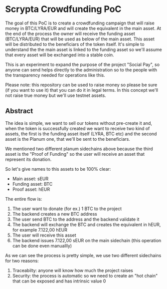 # Scrypta Crowdfunding PoC

The goal of this PoC is to create a crowdfunding campaign that will raise money in BTC/LYRA/EUR and will create the equivalent in the main asset.
At the end of the process the owner will receive the funding asset (BTC/LYRA/EUR) that will be used as below of the main asset. 
This asset will be distributed to the beneficiars of the token itself. It's simple to understand the the main asset is linked to the funding asset so we'll assume that every asset will be exchanged into a stable coin.

This is an experiment to expand the purpose of the project "Social Pay", so anyone can send helps directly to the administration so to the people with the transparency needed for operations like this.

Please note: this repository can be used to raise money so please be sure (if you want to use it) that you can do it in legal terms. In this concept we'll not raise true money but we'll use testnet assets.

## Abstract

The idea is simple, we want to sell our tokens without pre-create it and, when the token is successfully created we want to receive two kind of assets, the first is the funding asset itself (LYRA, BTC etc) and the second asset is the Planum one, that we'll be sent to the beneficiars. 

We mentioned two different planum sidechains above because the third asset is the "Proof of Funding" so the user will receive an asset that represent its donation.

So let's give names to this assets to be 100% clear:
- Main asset: sEUR 
- Funding asset: BTC
- Proof asset: hEUR

The entire flow is: 
1) The user want to donate (for ex.) 1 BTC to the project
2) The backend creates a new BTC address
3) The user send BTC to the address and the backend validate it
4) The backend will exchange the BTC and creates the equivalent in hEUR, for example 7.122,00 hEUR
5) The user will receive this asset
6) The backend issues 7.122,00 sEUR on the main sidechain (this operation can be done even manuallly)

As we can see the process is pretty simple, we use two different sidechains for two reasons: 
1) Traceabilty: anyone will know how much the project raises
2) Security: the process is automatic so we need to create an "hot chain" that can be exposed and has intrinsic value 0